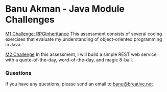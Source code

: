# Banu Akman - Java Module Challenges

[M1 Challenge: RPGInheritance](https://github.com/banuakman/Banu_Akman_Java/tree/main/M1-Challenge-Akman-Banu)
This assessment consists of several coding exercises that evaluate my understanding of object-oriented programming in Java.

[M2 Challenge](https://github.com/banuakman/Banu_Akman_Java/tree/main/M2-Challenge-Akman-Banu)
In this assessment, I will build a simple REST web service with a quote-of-the-day, word-of-the-day, and magic 8-ball. 


### Questions
If you have any questions, please send an email to banu@breative.net
